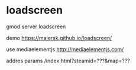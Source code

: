 # loadscreen
gmod server loadscreen

demo
https://maiersk.github.io/loadscreen/

use
mediaelementjs  http://mediaelementjs.com/

addres params
/index.html?steamid=???&map=???
